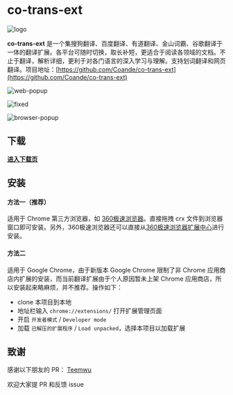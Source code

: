 # co-trans-ext
![logo](https://i.loli.net/2019/04/22/5cbd80f8da40b.png)

**co-trans-ext** 是一个集搜狗翻译、百度翻译、有道翻译、金山词霸、谷歌翻译于一体的翻译扩展。各平台可随时切换，取长补短，更适合于阅读各领域的文档。不止于翻译，解析详细，更利于对各门语言的深入学习与理解。支持划词翻译和网页翻译。项目地址：[https://github.com/Coande/co-trans-ext](https://github.com/Coande/co-trans-ext)


![web-popup](https://i.loli.net/2019/04/22/5cbd53632042a.gif)

![fixed](https://i.loli.net/2019/05/16/5cdd2ec1c5f7f57594.gif)

![browser-popup](https://i.loli.net/2019/04/22/5cbd536355514.gif)


## 下载

[**进入下载页**](https://github.com/Coande/co-trans-ext/releases/)

## 安装

#### 方法一（推荐）
适用于 Chrome 第三方浏览器，如 [360极速浏览器](https://browser.360.cn/ee/)。直接拖拽 crx 文件到浏览器窗口即可安装。另外，360极速浏览器还可以直接从[360极速浏览器扩展中心](https://ext.chrome.360.cn/webstore/detail/keigenoolicjcehlbpjcfhdjdmaochie)进行安装。

#### 方法二
适用于 Google Chrome，由于新版本 Google Chrome 限制了非 Chrome 应用商店内扩展的安装，而当前翻译扩展由于个人原因暂未上架 Chrome 应用商店，所以安装起来略麻烦，并不推荐。操作如下：

- clone 本项目到本地
- 地址栏输入 `chrome://extensions/` 打开扩展管理页面
- 开启 `开发者模式` / `Developer mode`
- 加载 `已解压的扩展程序` / `Load unpacked`，选择本项目以加载扩展


## 致谢

感谢以下朋友的 PR：
[Teemwu](https://github.com/Teemwu)

欢迎大家提 PR 和反馈 issue
